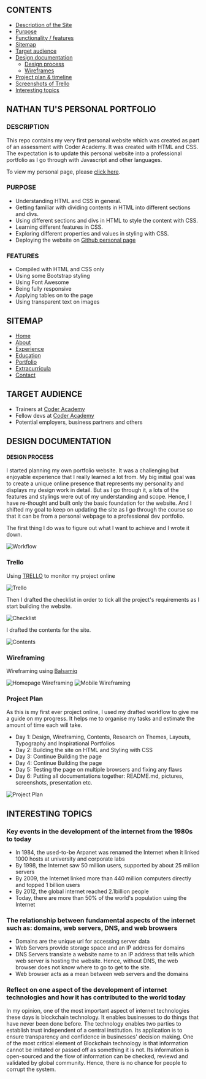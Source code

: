 ## CONTENTS
* [Description of the Site](#Description)
* [Purpose](#Purpose)
* [Functionality / features](#Features)
* [Sitemap](#Sitemap)
* [Target audience](#Target-audience)
* [Design documentation](#Design-Documentation)
    *  [Design process](#Design-Process)
    *  [Wireframes](#wireframing)
* [Project plan & timeline](#Project-plan)
* [Screenshots of Trello](#Trello)
* [Interesting topics](#Interesting-topics)

## NATHAN TU'S PERSONAL PORTFOLIO

### DESCRIPTION
This repo contains my very first  personal website which was created as part of an assessment with Coder Academy. It was created with HTML and CSS. The expectation is to update this personal website into a professional portfolio as I go through with Javascript and other languages. 

To view my personal page, please [click here](https://natuey.github.io).

### PURPOSE

* Understanding HTML and CSS in general.
* Getting familiar with dividing contents in HTML into different sections and divs.
* Using different sections and divs in HTML to style the content with CSS.
* Learning different features in CSS.
* Exploring different properties and values in styling with CSS.
* Deploying the website on [Github personal page](https://natuey.github.io)

### FEATURES

* Compiled with HTML and CSS only
* Using some Bootstrap styling
* Using Font Awesome
* Being fully responsive
* Applying tables on to the page
* Using transparent text on images

## SITEMAP

* [Home](https://natuey.github.io/#home)
* [About](https://natuey.github.io/#about)
* [Experience](https://natuey.github.io/#experience)
* [Education](https://natuey.github.io/#education)
* [Portfolio](https://natuey.github.io/#portfolio)
* [Extracurricula](https://natuey.github.io/#extra)
* [Contact](https://natuey.github.io/#contact)



## TARGET AUDIENCE

* Trainers at [Coder Academy](https://coderacademy.edu.au)
* Fellow devs at [Coder Academy](https://coderacademy.edu.au)
* Potential employers, business partners and others

## DESIGN DOCUMENTATION

#### DESIGN PROCESS

I started planning my own portfolio website. It was a challenging but enjoyable experience that I really learned a lot from. My big initial goal was to create a unique online presence that represents my personality and displays my design work in detail. But as I go through it, a lots of the features and stylings were out of my understanding and scope. Hence, I have re-thought and built only the basic foundation for the website. And I shifted my goal to keep on updating the site as I go through the course so that it can be from a personal webpage to a professional dev portfolio. 

The first thing I do was to figure out what I want to achieve and I wrote it down.

![Workflow](https://github.com/natuey/natuey.github.io/blob/master/docs/workflow.jpg?raw=true)

### Trello
Using [TRELLO](https://trello.com) to monitor my project online

![Trello](https://github.com/natuey/natuey.github.io/blob/master/docs/trello.png?raw=true)

Then I drafted the checklist in order to tick all the project's requirements as I start building the website.

![Checklist](https://github.com/natuey/natuey.github.io/blob/master/docs/checklist.jpg?raw=true)

I drafted the contents for the site.

![Contents](https://github.com/natuey/natuey.github.io/blob/master/docs/draft_content.jpg?raw=true)

### Wireframing 

Wireframing using [Balsamiq](https://https://balsamiq.com)

![Homepage Wireframing](https://github.com/natuey/natuey.github.io/blob/master/docs/desktop_wire.png?raw=true)
![Mobile Wireframing](https://github.com/natuey/natuey.github.io/blob/master/docs/mob_wire.png?raw=true)

### Project Plan
As this is my first ever project online, I used my drafted workflow to give me a guide on my progress. It helps me to organise my tasks and estimate the amount of time each will take.
* Day 1: Design, Wireframing, Contents, Research on Themes, Layouts, Typography and Inspirational Portfolios
* Day 2: Building the site on HTML and Styling with CSS
* Day 3: Continue Building the page
* Day 4: Continue Building the page
* Day 5: Testing the page on multiple browsers and fixing any flaws
* Day 6: Putting all documentations together: README.md, pictures, screenshots, presentation etc.

![Project Plan](https://github.com/natuey/natuey.github.io/blob/master/docs/project_plan.png?raw=true)

## INTERESTING TOPICS

###  Key events in the development of the internet from the 1980s to today 
* In 1984, the used-to-be Arpanet was renamed the Internet when it linked 1000 hosts at university and corporate labs
* By 1998, the Internet saw 50 million users, supported by about 25 million servers
* By 2009, the Internet linked more than 440 million computers directly and topped 1 billion users
* By 2012, the global internet reached 2.1billion people
* Today, there are more than 50% of the world's population using the Internet

### The relationship between fundamental aspects of the internet such as: domains, web servers, DNS, and web browsers 

* Domains are the unique url for accessing server data
* Web Servers provide storage space and an IP address for domains
* DNS Servers translate a website name to an IP address that tells which web server is hosting the website. Hence, without DNS, the web browser does not know where to go to get to the site.
* Web browser acts as a mean between web servers and the domains


### Reflect on one aspect of the development of internet technologies and how it has contributed to the world today 

In my opinion, one of the most important aspect of internet technologies these days is blockchain technology. It enables businesses to do things that have never been done before. The technology enables two parties to establish trust independent of a central institution. Its application is to ensure transparency and confidence in businesses' decision making. 
One of the most critical element of Blockchain technology is that information cannot be imitated or passed off as something it is not. Its information is open-sourced and the flow of information can be checked, reviewd and validated by global community. Hence, there is no chance for people to corrupt the system.

